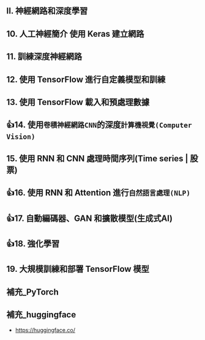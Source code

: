 ## II. 神經網路和深度學習

## 10. 人工神經簡介 使用 Keras 建立網路

## 11. 訓練深度神經網路

## 12. 使用 TensorFlow 進行自定義模型和訓練

## 13. 使用 TensorFlow 載入和預處理數據

## 👍14. 使用`卷積神經網路CNN`的深度`計算機視覺(Computer Vision)`

## 15. 使用 RNN 和 CNN 處理時間序列(Time series | 股票)

## 👍16. 使用 RNN 和 Attention 進行`自然語言處理(NLP)`

## 👍17. 自動編碼器、GAN 和擴散模型(生成式AI)

## 👍18. 強化學習

## 19. 大規模訓練和部署 TensorFlow 模型

## 補充_PyTorch

## 補充_huggingface
- https://huggingface.co/
